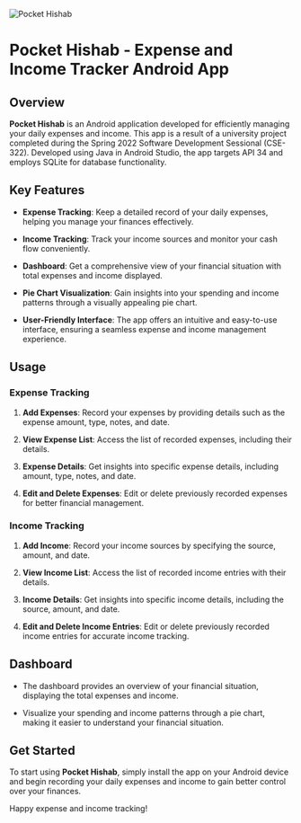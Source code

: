 ![Pocket Hishab](https://github.com/tawsif-rahman-shopnil/pocket_hishab_apk/assets/76777358/441326be-c937-4c01-b685-0b2b74fde9f0)

# Pocket Hishab - Expense and Income Tracker Android App

## Overview

**Pocket Hishab** is an Android application developed for efficiently managing your daily expenses and income. This app is a result of a university project completed during the Spring 2022 Software Development Sessional (CSE-322). Developed using Java in Android Studio, the app targets API 34 and employs SQLite for database functionality.

## Key Features

- **Expense Tracking**: Keep a detailed record of your daily expenses, helping you manage your finances effectively.

- **Income Tracking**: Track your income sources and monitor your cash flow conveniently.

- **Dashboard**: Get a comprehensive view of your financial situation with total expenses and income displayed.

- **Pie Chart Visualization**: Gain insights into your spending and income patterns through a visually appealing pie chart.

- **User-Friendly Interface**: The app offers an intuitive and easy-to-use interface, ensuring a seamless expense and income management experience.

## Usage

### Expense Tracking

1. **Add Expenses**: Record your expenses by providing details such as the expense amount, type, notes, and date.

2. **View Expense List**: Access the list of recorded expenses, including their details.

3. **Expense Details**: Get insights into specific expense details, including amount, type, notes, and date.

4. **Edit and Delete Expenses**: Edit or delete previously recorded expenses for better financial management.

### Income Tracking

1. **Add Income**: Record your income sources by specifying the source, amount, and date.

2. **View Income List**: Access the list of recorded income entries with their details.

3. **Income Details**: Get insights into specific income details, including the source, amount, and date.

4. **Edit and Delete Income Entries**: Edit or delete previously recorded income entries for accurate income tracking.

## Dashboard

- The dashboard provides an overview of your financial situation, displaying the total expenses and income.

- Visualize your spending and income patterns through a pie chart, making it easier to understand your financial situation.

## Get Started

To start using **Pocket Hishab**, simply install the app on your Android device and begin recording your daily expenses and income to gain better control over your finances.

Happy expense and income tracking!
